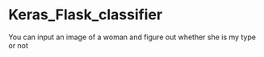 # Keras_Flask_classifier
You can input an image of a woman and figure out whether she is my type or not
